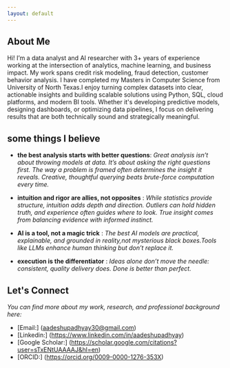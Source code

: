 ```yaml
---
layout: default
---
```


## About Me



Hi! I’m a data analyst and AI researcher with 3+ years of experience working at the intersection of analytics, machine learning, and business impact. My work spans credit risk modeling, fraud detection, customer behavior analysis. I have completed my Masters in Computer Science from University of North Texas.I enjoy turning complex datasets into clear, actionable insights and building scalable solutions using Python, SQL, cloud platforms, and modern BI tools. Whether it's developing predictive models, designing dashboards, or optimizing data pipelines, I focus on delivering results that are both technically sound and strategically meaningful. 


## some things I believe
 * **the best analysis starts with better questions**: *Great analysis isn’t about throwing models at data. It’s about asking the right questions first. The way a problem is framed often determines the insight it reveals. Creative, thoughtful querying beats brute-force computation every time.*

 * **intuition and rigor are allies, not opposites** : *While statistics provide structure, intuition adds depth and direction. Outliers can hold hidden truth, and experience often guides where to look. True insight comes from balancing evidence with informed instinct.*

 * **AI is a tool, not a magic trick** : *The best AI models are practical, explainable, and grounded in reality,not mysterious black boxes.Tools like LLMs enhance human thinking but don’t replace it.*
   
 * **execution is the differentiator** : *Ideas alone don’t move the needle:  consistent, quality delivery does. Done is better than perfect.*

## Let's Connect
*You can find more about my work, research, and professional background here:*
* [Email:] (aadeshupadhyay30@gmail.com)
* [Linkedin:] (https://www.linkedin.com/in/aadeshupadhyay)
* [Google Scholar:] (https://scholar.google.com/citations?user=sTxENtUAAAAJ&hl=en) 
* [ORCID:] (https://orcid.org/0009-0000-1276-353X)



